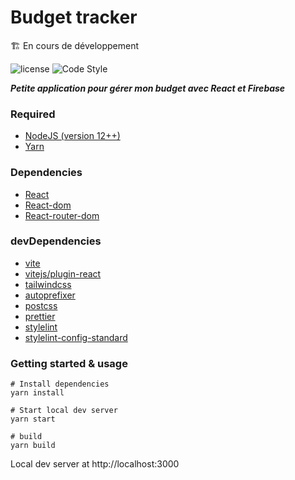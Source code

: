 # Budget tracker

🏗️ En cours de développement

![license](https://badgen.net/github/license/maxime-rl/react-modal-mrl)
![Code Style](https://img.shields.io/badge/code_style-prettier-blue.svg)

**_Petite application pour gérer mon budget avec React et Firebase_**

### Required

- [NodeJS (version 12++)](https://nodejs.org/en/)
- [Yarn](https://yarnpkg.com/)

### Dependencies

- [React](https://fr.reactjs.org/docs/getting-started.html)
- [React-dom](https://fr.reactjs.org/docs/react-dom.html)
- [React-router-dom](https://www.npmjs.com/package/react-router-dom)

### devDependencies

- [vite](https://vitejs.dev/guide/)
- [vitejs/plugin-react](https://www.npmjs.com/package/@vitejs/plugin-react)
- [tailwindcss](https://tailwindcss.com/docs/installation)
- [autoprefixer](https://www.npmjs.com/package/autoprefixer)
- [postcss](https://postcss.org/)
- [prettier](https://prettier.io/docs/en/index.html)
- [stylelint](https://stylelint.io/)
- [stylelint-config-standard](https://www.npmjs.com/package/stylelint-config-standard)

### Getting started & usage

```
# Install dependencies
yarn install

# Start local dev server
yarn start

# build
yarn build
```

Local dev server at http://localhost:3000
